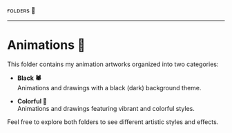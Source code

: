 ғᴏʟᴅᴇʀs 📁 

---

# Animations 🍒

This folder contains my animation artworks organized into two categories:

- **Black 🕷️**  
  Animations and drawings with a black (dark) background theme.

- **Colorful 🌈**  
  Animations and drawings featuring vibrant and colorful styles.

Feel free to explore both folders to see different artistic styles and effects.
